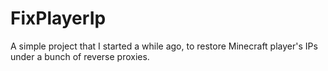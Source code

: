 # FixPlayerIp
A simple project that I started a while ago, to restore Minecraft player's IPs under a bunch of reverse proxies.

